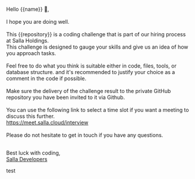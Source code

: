 Hello {{name}} 👋,
<br> <br> 
I hope you are doing well.
<br> <br> 
This {{repository}} is a coding challenge that is part of our hiring process at Salla Holdings.
<br>
This challenge is designed to gauge your skills and give us an idea of how you approach tasks.
<br><br>
Feel free to do what you think is suitable either in code, files, tools, or database structure. and it's recommended to justify your choice as a comment in the code if possible.
<br> <br> 
Make sure the delivery of the challenge result to the private GitHub repository you have been invited to it via Github.
<br><br> 
You can use the following link to select a time slot if you want a meeting to discuss this further.
<br>
https://meet.salla.cloud/interview
<br> <br>
Please do not hesitate to get in touch if you have any questions.
<br> <br> 

Best luck with coding,
<br>
<a href="https://t.me/salladev">Salla Developers</a>

test